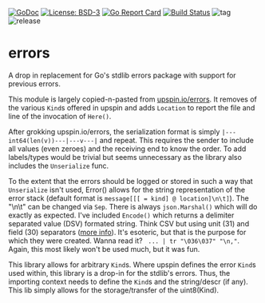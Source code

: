 [![GoDoc](https://godoc.org/github.com/henderjon/errors?status.svg)](https://godoc.org/github.com/henderjon/errors)
[![License: BSD-3](https://img.shields.io/badge/license-BSD--3-blue.svg)](https://img.shields.io/badge/license-BSD--3-blue.svg)
[![Go Report Card](https://goreportcard.com/badge/github.com/henderjon/errors)](https://goreportcard.com/report/github.com/henderjon/errors)
[![Build Status](https://travis-ci.org/henderjon/errors.svg?branch=dev)](https://travis-ci.org/henderjon/errors)
![tag](https://img.shields.io/github/tag/henderjon/errors.svg)
![release](https://img.shields.io/github/release/henderjon/errors.svg)

# errors

A drop in replacement for Go's stdlib errors package with support for previous errors.

This module is largely copied-n-pasted from [upspin.io/errors](https://godoc.org/upspin.io/errors). It removes of the various `Kind`s offered in upspin and adds `Location` to report the file and line of the invocation of `Here()`.

After grokking upspin.io/errors, the serialization format is simply `|---int64(len(v))---|---v---|` and repeat. This requires the sender to include all values (even zeroes) and the receiving end to know the order. To add labels/types would be trivial but seems unnecessary as the library also includes the `Unserialize` func.

To the extent that the errors should be logged or stored in such a way that `Unserialize` isn't used, Error() allows for the string representation of the error stack (default format is `message[[[ = kind] @ location]\n\t]`). The "\n\t" can be changed via `Sep`. There is always `json.Marshal()` which will do exactly as expected. I've included `Encode()` which returns a delimiter separated value (DSV) formated string. Think CSV but using unit (31) and field (30) separators ([more info](https://www.lammertbies.nl/comm/info/ascii-characters.html)). It's esoteric, but that is the purpose for which they were created. Wanna read it? ` ... | tr "\036\037" "\n,"`. Again, this most likely won't be used much, but it was fun.

This library allows for arbitrary `Kind`s. Where upspin defines the error `Kind`s used within, this library is a drop-in for the stdlib's errors. Thus, the importing context needs to define the `Kind`s and the string/descr (if any). This lib simply allows for the storage/transfer of the uint8(Kind).


